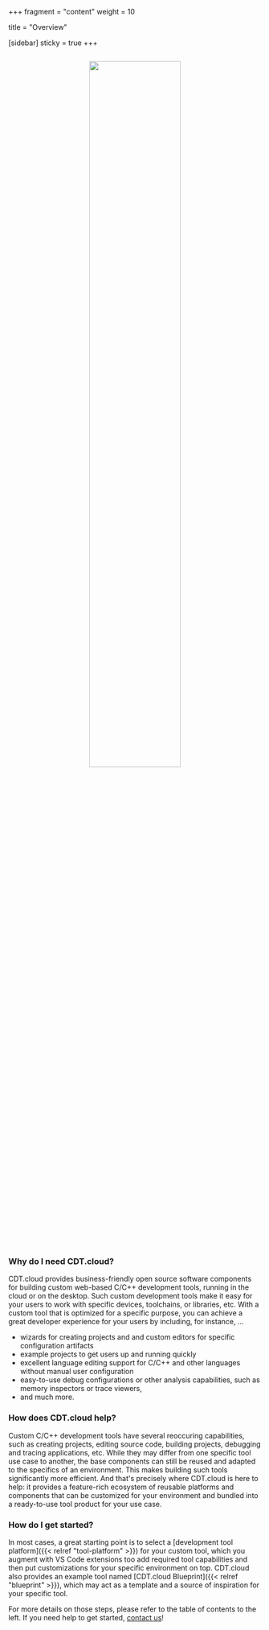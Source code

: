 +++
fragment = "content"
weight = 10

title = "Overview"

[sidebar]
  sticky = true
+++

<p align="center" style="padding-top: 1em; padding-bottom: 1em">
  <img src="/images/diagramanimated.gif" width="60%" style="border-radius: 5px" />
</p>

### Why do I need CDT.cloud?

CDT.cloud provides business-friendly open source software components for building custom web-based C/C++ development tools, running in the cloud or on the desktop.
Such custom development tools make it easy for your users to work with specific devices, toolchains, or libraries, etc.
With a custom tool that is optimized for a specific purpose, you can achieve a great developer experience for your users by including, for instance, ...

* wizards for creating projects and and custom editors for specific configuration artifacts
* example projects to get users up and running quickly
* excellent language editing support for C/C++ and other languages without manual user configuration
* easy-to-use debug configurations or other analysis capabilities, such as memory inspectors or trace viewers,
* and much more.

### How does CDT.cloud help?

Custom C/C++ development tools have several reoccuring capabilities, such as creating projects, editing source code, building projects, debugging and tracing applications, etc.
While they may differ from one specific tool use case to another, the base components can still be reused and adapted to the specifics of an environment.
This makes building such tools significantly more efficient.
And that's precisely where CDT.cloud is here to help: it provides a feature-rich ecosystem of reusable platforms and components that can be customized for your environment and bundled into a ready-to-use tool product for your use case.

### How do I get started?

In most cases, a great starting point is to select a [development tool platform]({{< relref  "tool-platform" >}}) for your custom tool, which you augment with VS Code extensions too add required tool capabilities and then put customizations for your specific environment on top.
CDT.cloud also provides an example tool named [CDT.cloud Blueprint]({{< relref  "blueprint" >}}), which may act as a template and a source of inspiration for your specific tool.

For more details on those steps, please refer to the table of contents to the left.
If you need help to get started, [contact us](/contact)!
